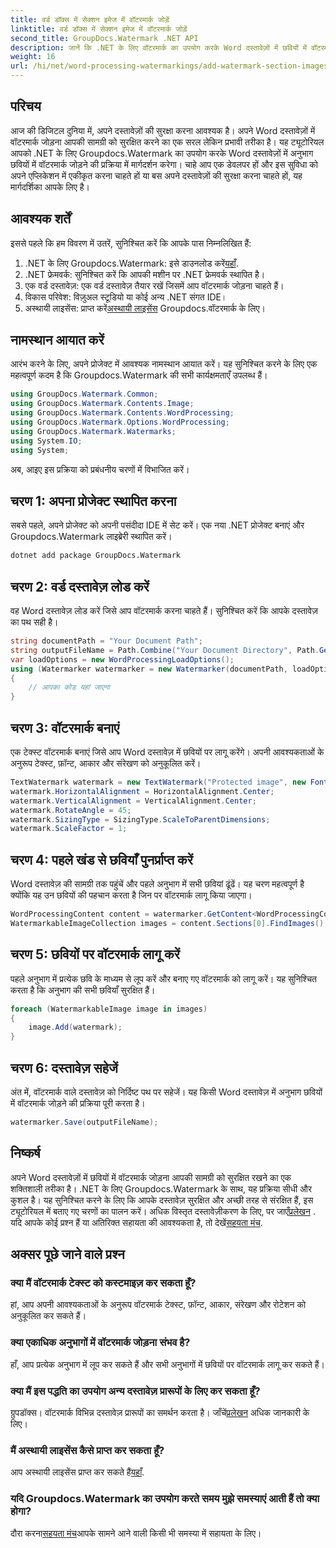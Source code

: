```yaml
---
title: वर्ड डॉक्स में सेक्शन इमेज में वॉटरमार्क जोड़ें
linktitle: वर्ड डॉक्स में सेक्शन इमेज में वॉटरमार्क जोड़ें
second_title: GroupDocs.Watermark .NET API
description: जानें कि .NET के लिए वॉटरमार्क का उपयोग करके Word दस्तावेज़ों में छवियों में वॉटरमार्क कैसे जोड़ें। सुरक्षित और पेशेवर दस्तावेज़ सुरक्षा के लिए हमारी मार्गदर्शिका का पालन करें।
weight: 16
url: /hi/net/word-processing-watermarkings/add-watermark-section-images-word-docs/
---
```

## परिचय
आज की डिजिटल दुनिया में, अपने दस्तावेज़ों की सुरक्षा करना आवश्यक है। अपने Word दस्तावेज़ों में वॉटरमार्क जोड़ना आपकी सामग्री को सुरक्षित करने का एक सरल लेकिन प्रभावी तरीका है। यह ट्यूटोरियल आपको .NET के लिए Groupdocs.Watermark का उपयोग करके Word दस्तावेज़ों में अनुभाग छवियों में वॉटरमार्क जोड़ने की प्रक्रिया में मार्गदर्शन करेगा। चाहे आप एक डेवलपर हों और इस सुविधा को अपने एप्लिकेशन में एकीकृत करना चाहते हों या बस अपने दस्तावेज़ों की सुरक्षा करना चाहते हों, यह मार्गदर्शिका आपके लिए है।
## आवश्यक शर्तें
इससे पहले कि हम विवरण में उतरें, सुनिश्चित करें कि आपके पास निम्नलिखित हैं:
1.  .NET के लिए Groupdocs.Watermark: इसे डाउनलोड करें[यहाँ](https://releases.groupdocs.com/Watermark/net/).
2. .NET फ्रेमवर्क: सुनिश्चित करें कि आपकी मशीन पर .NET फ्रेमवर्क स्थापित है।
3. एक वर्ड दस्तावेज़: एक वर्ड दस्तावेज़ तैयार रखें जिसमें आप वॉटरमार्क जोड़ना चाहते हैं।
4. विकास परिवेश: विज़ुअल स्टूडियो या कोई अन्य .NET संगत IDE।
5.  अस्थायी लाइसेंस: प्राप्त करें[अस्थायी लाइसेंस](https://purchase.groupdocs.com/temporary-license/) Groupdocs.वॉटरमार्क के लिए।
## नामस्थान आयात करें
आरंभ करने के लिए, अपने प्रोजेक्ट में आवश्यक नामस्थान आयात करें। यह सुनिश्चित करने के लिए एक महत्वपूर्ण कदम है कि Groupdocs.Watermark की सभी कार्यक्षमताएँ उपलब्ध हैं।
```csharp
using GroupDocs.Watermark.Common;
using GroupDocs.Watermark.Contents.Image;
using GroupDocs.Watermark.Contents.WordProcessing;
using GroupDocs.Watermark.Options.WordProcessing;
using GroupDocs.Watermark.Watermarks;
using System.IO;
using System;
```
अब, आइए इस प्रक्रिया को प्रबंधनीय चरणों में विभाजित करें।
## चरण 1: अपना प्रोजेक्ट स्थापित करना
सबसे पहले, अपने प्रोजेक्ट को अपनी पसंदीदा IDE में सेट करें। एक नया .NET प्रोजेक्ट बनाएं और Groupdocs.Watermark लाइब्रेरी स्थापित करें।
```bash
dotnet add package GroupDocs.Watermark
```
## चरण 2: वर्ड दस्तावेज़ लोड करें
वह Word दस्तावेज़ लोड करें जिसे आप वॉटरमार्क करना चाहते हैं। सुनिश्चित करें कि आपके दस्तावेज़ का पथ सही है।
```csharp
string documentPath = "Your Document Path";
string outputFileName = Path.Combine("Your Document Directory", Path.GetFileName(documentPath));
var loadOptions = new WordProcessingLoadOptions();
using (Watermarker watermarker = new Watermarker(documentPath, loadOptions))
{
    // आपका कोड यहां जाएगा
}
```
## चरण 3: वॉटरमार्क बनाएं
एक टेक्स्ट वॉटरमार्क बनाएं जिसे आप Word दस्तावेज़ में छवियों पर लागू करेंगे। अपनी आवश्यकताओं के अनुरूप टेक्स्ट, फ़ॉन्ट, आकार और संरेखण को अनुकूलित करें।
```csharp
TextWatermark watermark = new TextWatermark("Protected image", new Font("Arial", 8));
watermark.HorizontalAlignment = HorizontalAlignment.Center;
watermark.VerticalAlignment = VerticalAlignment.Center;
watermark.RotateAngle = 45;
watermark.SizingType = SizingType.ScaleToParentDimensions;
watermark.ScaleFactor = 1;
```
## चरण 4: पहले खंड से छवियाँ पुनर्प्राप्त करें
Word दस्तावेज़ की सामग्री तक पहुंचें और पहले अनुभाग में सभी छवियां ढूंढें। यह चरण महत्वपूर्ण है क्योंकि यह उन छवियों की पहचान करता है जिन पर वॉटरमार्क लागू किया जाएगा।
```csharp
WordProcessingContent content = watermarker.GetContent<WordProcessingContent>();
WatermarkableImageCollection images = content.Sections[0].FindImages();
```
## चरण 5: छवियों पर वॉटरमार्क लागू करें
पहले अनुभाग में प्रत्येक छवि के माध्यम से लूप करें और बनाए गए वॉटरमार्क को लागू करें। यह सुनिश्चित करता है कि अनुभाग की सभी छवियाँ सुरक्षित हैं।
```csharp
foreach (WatermarkableImage image in images)
{
    image.Add(watermark);
}
```
## चरण 6: दस्तावेज़ सहेजें
अंत में, वॉटरमार्क वाले दस्तावेज़ को निर्दिष्ट पथ पर सहेजें। यह किसी Word दस्तावेज़ में अनुभाग छवियों में वॉटरमार्क जोड़ने की प्रक्रिया पूरी करता है।
```csharp
watermarker.Save(outputFileName);
```
## निष्कर्ष
अपने Word दस्तावेज़ों में छवियों में वॉटरमार्क जोड़ना आपकी सामग्री को सुरक्षित रखने का एक शक्तिशाली तरीका है। .NET के लिए Groupdocs.Watermark के साथ, यह प्रक्रिया सीधी और कुशल है। यह सुनिश्चित करने के लिए कि आपके दस्तावेज़ सुरक्षित और अच्छी तरह से संरक्षित हैं, इस ट्यूटोरियल में बताए गए चरणों का पालन करें।
 अधिक विस्तृत दस्तावेज़ीकरण के लिए, पर जाएँ[प्रलेखन](https://tutorials.groupdocs.com/Watermark/net/) . यदि आपके कोई प्रश्न हैं या अतिरिक्त सहायता की आवश्यकता है, तो देखें[सहयता मंच](https://forum.groupdocs.com/c/watermark/19).
## अक्सर पूछे जाने वाले प्रश्न
### क्या मैं वॉटरमार्क टेक्स्ट को कस्टमाइज़ कर सकता हूँ?
हां, आप अपनी आवश्यकताओं के अनुरूप वॉटरमार्क टेक्स्ट, फ़ॉन्ट, आकार, संरेखण और रोटेशन को अनुकूलित कर सकते हैं।
### क्या एकाधिक अनुभागों में वॉटरमार्क जोड़ना संभव है?
हाँ, आप प्रत्येक अनुभाग में लूप कर सकते हैं और सभी अनुभागों में छवियों पर वॉटरमार्क लागू कर सकते हैं।
### क्या मैं इस पद्धति का उपयोग अन्य दस्तावेज़ प्रारूपों के लिए कर सकता हूँ?
 ग्रुपडॉक्स। वॉटरमार्क विभिन्न दस्तावेज़ प्रारूपों का समर्थन करता है। जाँचें[प्रलेखन](https://tutorials.groupdocs.com/Watermark/net/) अधिक जानकारी के लिए।
### मैं अस्थायी लाइसेंस कैसे प्राप्त कर सकता हूँ?
 आप अस्थायी लाइसेंस प्राप्त कर सकते हैं[यहाँ](https://purchase.groupdocs.com/temporary-license/).
### यदि Groupdocs.Watermark का उपयोग करते समय मुझे समस्याएं आती हैं तो क्या होगा?
 दौरा करना[सहयता मंच](https://forum.groupdocs.com/c/watermark/19)आपके सामने आने वाली किसी भी समस्या में सहायता के लिए।